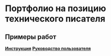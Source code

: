 # Портфолио на позицию технического писателя
## Примеры работ

[**Инструкция**](instruction.md)
[**Руководство пользователя**](user-guide.md)
